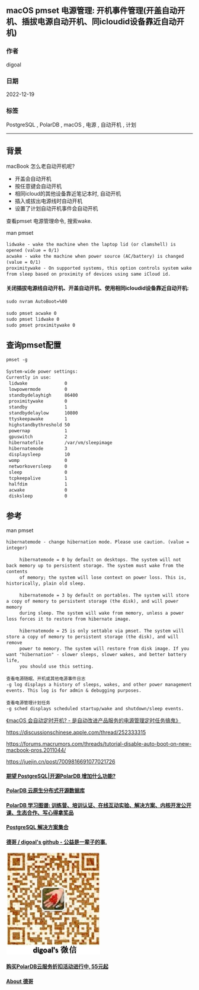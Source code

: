 ## macOS pmset 电源管理: 开机事件管理(开盖自动开机、插拔电源自动开机、同icloudid设备靠近自动开机)  
                          
### 作者                          
digoal                          
                          
### 日期                          
2022-12-19                          
                          
### 标签                          
PostgreSQL , PolarDB , macOS , 电源 , 自动开机 , 计划          
                    
----                 
                     
## 背景      
macBook 怎么老自动开机呢?    
- 开盖会自动开机    
- 按任意键会自动开机    
- 相同icloud的其他设备靠近笔记本时, 自动开机    
- 插入或拔出电源线时自动开机    
- 设置了计划自动开机事件会自动开机    
    
查看pmset 电源管理命令, 搜索wake.     
    
man pmset    
    
```    
lidwake - wake the machine when the laptop lid (or clamshell) is opened (value = 0/1)    
acwake - wake the machine when power source (AC/battery) is changed (value = 0/1)    
proximitywake - On supported systems, this option controls system wake from sleep based on proximity of devices using same iCloud id.    
```    
    
#### 关闭插拔电源线自动开机、开盖自动开机、使用相同icloudid设备靠近自动开机:      
    
```    
sudo nvram AutoBoot=%00    
    
sudo pmset acwake 0    
sudo pmset lidwake 0    
sudo pmset proximitywake 0    
```    
    
## 查询pmset配置    
    
```    
pmset -g    
    
System-wide power settings:    
Currently in use:    
 lidwake              0    
 lowpowermode         0    
 standbydelayhigh     86400    
 proximitywake        0    
 standby              1    
 standbydelaylow      10800    
 ttyskeepawake        1    
 highstandbythreshold 50    
 powernap             1    
 gpuswitch            2    
 hibernatefile        /var/vm/sleepimage    
 hibernatemode        3    
 displaysleep         10    
 womp                 0    
 networkoversleep     0    
 sleep                0    
 tcpkeepalive         1    
 halfdim              1    
 acwake               0    
 disksleep            0    
```    
    
    
    
    
## 参考    
man pmset    
```    
hibernatemode - change hibernation mode. Please use caution. (value = integer)    
    
     hibernatemode = 0 by default on desktops. The system will not back memory up to persistent storage. The system must wake from the contents    
     of memory; the system will lose context on power loss. This is, historically, plain old sleep.    
    
     hibernatemode = 3 by default on portables. The system will store a copy of memory to persistent storage (the disk), and will power memory    
     during sleep. The system will wake from memory, unless a power loss forces it to restore from hibernate image.    
    
     hibernatemode = 25 is only settable via pmset. The system will store a copy of memory to persistent storage (the disk), and will remove    
     power to memory. The system will restore from disk image. If you want "hibernation" - slower sleeps, slower wakes, and better battery life,    
     you should use this setting.    
    
查看电源随眠、开机或其他电源事件日志    
-g log displays a history of sleeps, wakes, and other power management events. This log is for admin & debugging purposes.    
    
查看电源管理计划任务    
-g sched displays scheduled startup/wake and shutdown/sleep events.    
```    
    
[《macOS 会自动定时开机? - 是自动改进产品服务的电源管理定时任务搞鬼》](../202212/20221214_01.md)      
    
https://discussionschinese.apple.com/thread/252333315    
    
https://forums.macrumors.com/threads/tutorial-disable-auto-boot-on-new-macbook-pros.2011044/    
    
https://juejin.cn/post/7009816691077021726    
    
  
#### [期望 PostgreSQL|开源PolarDB 增加什么功能?](https://github.com/digoal/blog/issues/76 "269ac3d1c492e938c0191101c7238216")
  
  
#### [PolarDB 云原生分布式开源数据库](https://github.com/ApsaraDB "57258f76c37864c6e6d23383d05714ea")
  
  
#### [PolarDB 学习图谱: 训练营、培训认证、在线互动实验、解决方案、内核开发公开课、生态合作、写心得拿奖品](https://www.aliyun.com/database/openpolardb/activity "8642f60e04ed0c814bf9cb9677976bd4")
  
  
#### [PostgreSQL 解决方案集合](../201706/20170601_02.md "40cff096e9ed7122c512b35d8561d9c8")
  
  
#### [德哥 / digoal's github - 公益是一辈子的事.](https://github.com/digoal/blog/blob/master/README.md "22709685feb7cab07d30f30387f0a9ae")
  
  
![digoal's wechat](../pic/digoal_weixin.jpg "f7ad92eeba24523fd47a6e1a0e691b59")
  
  
#### [购买PolarDB云服务折扣活动进行中, 55元起](https://www.aliyun.com/activity/new/polardb-yunparter?userCode=bsb3t4al "e0495c413bedacabb75ff1e880be465a")
  
  
#### [About 德哥](https://github.com/digoal/blog/blob/master/me/readme.md "a37735981e7704886ffd590565582dd0")
  
